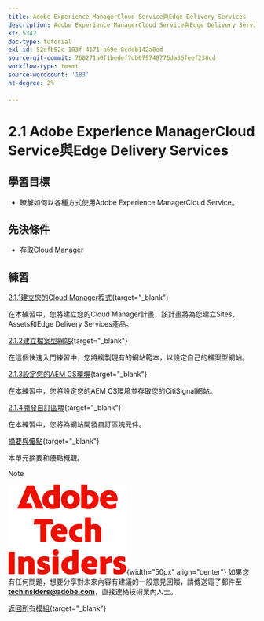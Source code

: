 ```yaml
---
title: Adobe Experience ManagerCloud Service與Edge Delivery Services
description: Adobe Experience ManagerCloud Service與Edge Delivery Services
kt: 5342
doc-type: tutorial
exl-id: 52efb52c-103f-4171-a69e-0cddb142a0ed
source-git-commit: 760271a0f1bedef7db079748776da36feef230cd
workflow-type: tm+mt
source-wordcount: '183'
ht-degree: 2%

---
```


# 2.1 Adobe Experience ManagerCloud Service與Edge Delivery Services

## 學習目標

- 瞭解如何以各種方式使用Adobe Experience ManagerCloud Service。

## 先決條件

- 存取Cloud Manager

## 練習

[2.1.1建立您的Cloud Manager程式](./ex1.md){target="_blank"}

在本練習中，您將建立您的Cloud Manager計畫，該計畫將為您建立Sites、Assets和Edge Delivery Services產品。

[2.1.2建立檔案型網站](./ex2.md){target="_blank"}

在這個快速入門練習中，您將複製現有的網站範本，以設定自己的檔案型網站。

[2.1.3設定您的AEM CS環境](./ex3.md){target="_blank"}

在本練習中，您將設定您的AEM CS環境並存取您的CitiSignal網站。

[2.1.4開發自訂區塊](./ex4.md){target="_blank"}

在本練習中，您將為網站開發自訂區塊元件。

[摘要與優點](./summary.md){target="_blank"}

本單元摘要和優點概觀。

>[!NOTE]
>
>![技術內部人士](./../../../assets/images/techinsiders.png){width="50px" align="center"}
>如果您有任何問題，想要分享對未來內容有建議的一般意見回饋，請傳送電子郵件至&#x200B;**techinsiders@adobe.com**，直接連絡技術業內人士。

[返回所有模組](../../../overview.md){target="_blank"}
